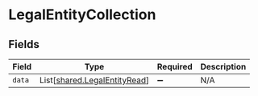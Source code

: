 # LegalEntityCollection


## Fields

| Field                                                                  | Type                                                                   | Required                                                               | Description                                                            |
| ---------------------------------------------------------------------- | ---------------------------------------------------------------------- | ---------------------------------------------------------------------- | ---------------------------------------------------------------------- |
| `data`                                                                 | List[[shared.LegalEntityRead](../../models/shared/legalentityread.md)] | :heavy_minus_sign:                                                     | N/A                                                                    |